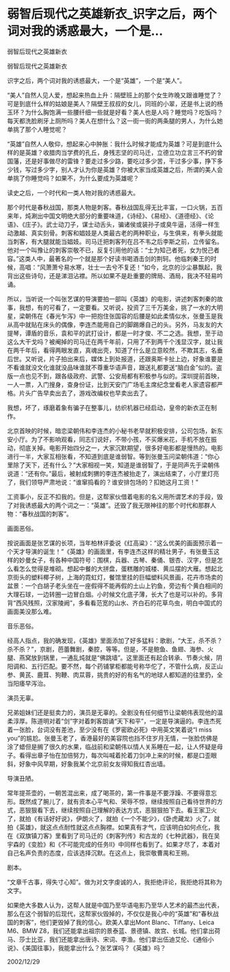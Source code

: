 # 弱智后现代之英雄新衣_识字之后，两个词对我的诱惑最大，一个是...

弱智后现代之英雄新衣

弱智后现代之英雄新衣

识字之后，两个词对我的诱惑最大，一个是“英雄”，一个是“美人”。

“美人”自然人见人爱，想起来热血上升：隔壁班上的那个女生昨晚又跟谁睡觉了？可是到底什么样的姑娘是美人？隔壁王叔叔的女儿，同班的小翠，还是书上说的杨玉环？为什么胸饱满一些腰纤细一些就是好看？美人也是人吗？睡觉吗？吃饭吗？每天都洗脸刷牙上厕所吗？美人在想什么？这一街一街的两条腿的男人，为什么她单挑了那个人睡觉呢？

“英雄”自然人人敬仰，想起来心中肿胀：我什么时候才能成为英雄？可是到底什么样的是英雄？收腊肉当学费的孔丘，身残志坚的司马迁，立德立功立言三不朽的曾国藩，还是好事做尽的雷锋？要走过多少路，要吃过多少苦，干过多少事，挣下多少钱，写过多少字，别人才认为你是英雄？你被大家当成英雄之后，所谓的美人会单挑了你睡觉吗？如果不，为什么要成为英雄呢？

读史之后，一个时代和一类人物对我的诱惑最大。

那个时代是春秋战国，那类人物是刺客。春秋战国乱得无比丰富，一口火锅，五百来年，炖涮出中国文明绝大部分的重要味道，《诗经》、《易经》、《道德经》、《论语》、《庄子》。武士动刀子，谋士动舌头，骗诸侯或装孙子或臭牛逼，活得一样生动激越、真实刻骨。刺客和娼妓是人类最古老的两种职业，与生俱来，有拳头就能当刺客，有大腿就能当娼妓。司马迁把刺客列在吕不韦之后李斯之前，立传留名。他对一个叫豫让的刺客崇敬不已，反复引用他的话：“士为知己者死，女为悦己者容。”这类人中，最著名的一个就是那个好读书喝酒击剑的荆轲。他临刺秦王的时候，高唱：“风萧萧兮易水寒，壮士一去兮不复还！”如今，北京的沙尘暴飘起，我背出这些诗句，还是涕泪沾襟。所以如果不是赴重要的牌局、酒局，我决不轻易吟诵。

所以，当听说一个叫张艺谋的导演要拍一部叫《英雄》的电影，讲述刺客刺秦的故事，我想，有的可看了，一定要看。又听说，投资了三千万美金，挑了一水的大明星，梁朝伟在《春光乍泻》中一把抱住张国容的后腰是如此柔情似水，张曼玉是我从高中就贴在床头的偶像，李连杰能用自己的脚踢爆自己的头。另外，马友友的大提琴，谭盾的音乐，袁和平的武打设计，都是一时才俊、不二之选。我想，至于动这么大干戈吗？被阉掉的司马迁在两千年前，只用了不到两千个浅显汉字，就让我在两千年后，看得两眼发直，真魂出壳，知道了什么是立意皎然，不欺其志，名垂后世。又听说，片子拍出来后，媒体上到处报道，还跟奥斯卡扯上边，好象谁要是不看谁就没文化谁就没品味谁就不尊重华语声音，跟送礼都要送“脑白金”似的。盗版一点也见不到，跟各级政府、武警、公安局都有积极参与似的。深圳提前首映，一人一票，入门搜身，查身份证，比到天安门广场毛主席纪念堂看老人家遗容都严格。片头广告早卖出去了，游戏改编权也早卖出去了。

我想，坏了，琢磨着象有骗子在整事儿，纺织机器已经启动，皇帝的新衣正在制作。

北京首映的时候，暗恋梁朝伟和李连杰的小秘书老早就积极安排，公司包场，新东安小厅。为了不影响观看，同志们说好，不带小孩，不买爆米花，手机不放在振动，彻底关掉。电影开始四分之一，大家沉默期望，很多好电影都是慢热的。电影进行一半，大家互相张看，不知道到底是谁弱智。等到张曼玉问梁朝伟道：“你心里除了天下，还有什么？”大家相视一笑，知道是谁弱智了，于是同声先于梁朝伟说道：“还有你。”最后，被射成刺猬的李连杰被抬走了，演出结束了，小厅里灯亮了，我们领导严肃地说：“谁窜捣看的？谁安排包场的？扣她这月工资！”

工资事小，反正不扣我的。但是，这帮家伙借着电影的名义用所谓艺术的手段，毁了对我诱惑最大的两个词之一：“英雄”。还毁了我无限神往的那个时代和那群人物：“春秋战国的刺客”。

画面恶俗。

按说画面是张艺谋的长项，当年柏林评委说《红高粱》：“这么优美的画面预示着一个天才导演的诞生！”《英雄》的画面里，有李连杰这样的精壮男子，有张曼玉这样的妙曼女子，有各种中国符号：围棋，兵器、古琴、秦俑、银杏、汉字，但是怎么看怎么觉得是堆砌。想起中餐的大拼盘，蛋糕雕的城楼、黄瓜摆的大雁。想起北京街头的塑料椰子树，上海的霓虹灯，餐馆里挂的巨幅塑料风景画，花卉市场卖的盆景：一个白胡子老头坐在一座假得不能再假的土山上钓鱼，旁边有个黄白相间的大理石球，一边转圈一边冒白烟。小时候文化底子薄，长大了也是可以补的。多背背“西风残照，汉家陵阙”，多看看范宽的山水、齐白石的花草鸟虫，明白中国式的画面美没那么难。

音乐恶俗。

经高人指点，我的确发现，《英雄》里面添加了好多猛料：歌剧，“大王，杀不杀？杀不杀？”，京剧，芭蕾舞剧，秦腔，等等。但是，不是鲍鱼、鱼翅、海参、火腿、燕窝放到锅里，一通乱炖就是“佛跳墙”。这里面还有起合转承、节奏火候，阴阳调和、五行匹配。要不然，每个药铺掌柜都能号称华佗了，不管什么病，反正山参、黄芪、鹿茸、狗鞭、肉苁蓉，挑贵的好的有名气的地球人都知道的往里扔，全当阳痿早泻治。

演员无辜。

兄弟姐妹们还是挺卖力的，演员是无辜的。全剧没有任何细节让梁朝伟表现他的温柔淳厚。陈道明对着“剑”字对着刺客朗诵“天下和平”，一定是导演逼的。李连杰死着一张脸，台词没有差池，至少没有在《罗密欧必死》中用英文笑着说“I miss you”的尴尬。张曼玉老了，香港最好的美容院也挡不住岁月无情，一张脸仿佛是涂了蜡但是搁了很久的水果，临战前和梁朝伟以情人关系睡在一起，让人怀疑是母子。看得出章子怡在加倍努力，每次叫喊着抡着刀剑冲上来的时候，都是口歪眼斜，好象中风早期，好象我某个北京前女友得知我红杏出墙。

导演丑陋。

常年提茶壶的，一朝苦混出来，成了喝茶的，第一件事是不要浮躁、不要得意忘形。既然成了腕儿了，就有资本心平气和、荣辱不惊，继续按照自己看待世界的方式，恶狠狠看下去，继续按照自己理解的表达方式，恶狠狠拍下去。看王家卫火了，就拍《有话好好说》，伊朗火了，就拍《一个不能少》，《卧虎藏龙》火了，就拍《英雄》，就这点点耐性就这点点胸襟。如果真有才气，应该明白如何点化，我在《双旗镇刀客》里看到了司马迁的《刺客列传》和古龙的《七种武器》，我在吴宇森的《变脸》和《不可能完成的任务II》中同样也看到了。如果才尽了，本着对自己名声负责的态度，应该选择沉默。在这点上，我崇敬曹禺和王朔。

剧本。

“文章千古事，得失寸心知”。做为对文字虔诚的人，我拒绝评论，我拒绝将其称为文字。

如果绝大多数人认为，这帮人就是中国乃至华语电影乃至华人艺术的最杰出代表，那么在这个弱智的后现代，这帮家伙毁掉的，不仅仅是我心中的“英雄”和“春秋战国的刺客”，他们更毁掉了我的信心。欧美人拿出Mont Blanc、Tiffany、Leica M6、BMW Z8，我们还能拿出祖宗的景泰蓝、景德镇、故宫、长城。他们拿出荷马、莎士比亚，我们还能拿出唐诗、宋词、李渔。他们拿出伍迪艾伦、《通俗小说》、《美国往事》，我能拿出什么？张艺谋吗？《英雄》吗？

2002/12/29